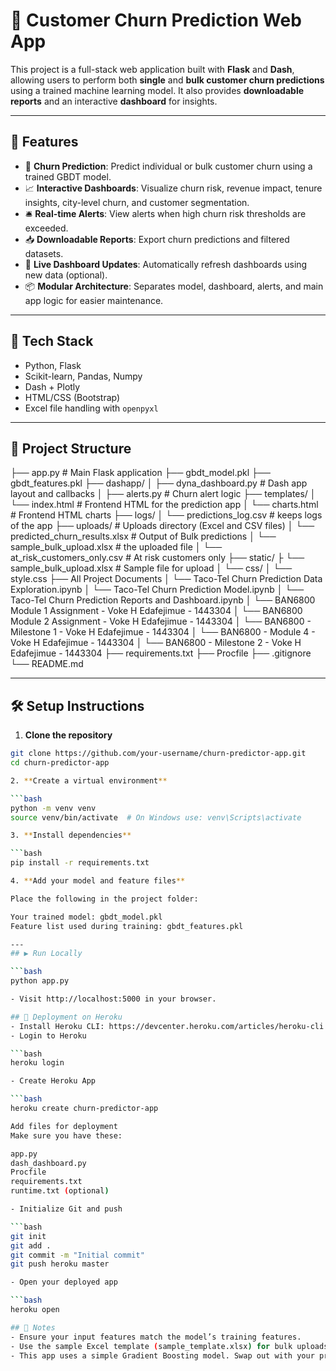 # 🧠 Customer Churn Prediction Web App

This project is a full-stack web application built with **Flask** and **Dash**, allowing users to perform both **single** and **bulk customer churn predictions** using a trained machine learning model. It also provides **downloadable reports** and an interactive **dashboard** for insights.

---

## 🚀 Features

- 🎯 **Churn Prediction**: Predict individual or bulk customer churn using a trained GBDT model.
- 📈 **Interactive Dashboards**: Visualize churn risk, revenue impact, tenure insights, city-level churn, and customer segmentation.
- 🛎️ **Real-time Alerts**: View alerts when high churn risk thresholds are exceeded.
- 📥 **Downloadable Reports**: Export churn predictions and filtered datasets.
- 📡 **Live Dashboard Updates**: Automatically refresh dashboards using new data (optional).
- 📦 **Modular Architecture**: Separates model, dashboard, alerts, and main app logic for easier maintenance.

---

## 🧰 Tech Stack

- Python, Flask
- Scikit-learn, Pandas, Numpy
- Dash + Plotly
- HTML/CSS (Bootstrap)
- Excel file handling with `openpyxl`

---

## 📁 Project Structure


├── app.py # Main Flask application
├── gbdt_model.pkl
├── gbdt_features.pkl
├── dashapp/
│   ├── dyna_dashboard.py # Dash app layout and callbacks
│   ├── alerts.py # Churn alert logic
├── templates/
│   └── index.html # Frontend HTML for the prediction app
│   └── charts.html # Frontend HTML charts
├── logs/
│   └── predictions_log.csv # keeps logs of the app
├── uploads/ # Uploads directory (Excel and CSV files)
│   └── predicted_churn_results.xlsx # Output of Bulk predictions
│   └── sample_bulk_upload.xlsx # the uploaded file
│   └── at_risk_customers_only.csv # At risk customers only
├── static/
├   └── sample_bulk_upload.xlsx # Sample file for  upload
│   └── css/
│       └── style.css
├── All Project Documents
│   └── Taco-Tel Churn Prediction Data Exploration.ipynb
│   └── Taco-Tel Churn Prediction Model.ipynb
│   └── Taco-Tel Churn Prediction Reports and Dashboard.ipynb
│   └── BAN6800 Module 1 Assignment - Voke H Edafejimue - 1443304
│   └── BAN6800 Module 2 Assignment - Voke H Edafejimue - 1443304
│   └── BAN6800 - Milestone 1 - Voke H Edafejimue - 1443304
│   └── BAN6800 - Module 4 - Voke H Edafejimue - 1443304
│   └── BAN6800 - Milestone 2 - Voke H Edafejimue - 1443304
├── requirements.txt 
├── Procfile
├── .gitignore
└── README.md

---

## 🛠️ Setup Instructions

1. **Clone the repository**

```bash
git clone https://github.com/your-username/churn-predictor-app.git
cd churn-predictor-app

2. **Create a virtual environment**

```bash
python -m venv venv
source venv/bin/activate  # On Windows use: venv\Scripts\activate

3. **Install dependencies**

```bash
pip install -r requirements.txt

4. **Add your model and feature files**

Place the following in the project folder:

Your trained model: gbdt_model.pkl
Feature list used during training: gbdt_features.pkl

---
## ▶️ Run Locally

```bash
python app.py

- Visit http://localhost:5000 in your browser.

## 🚀 Deployment on Heroku
- Install Heroku CLI: https://devcenter.heroku.com/articles/heroku-cli
- Login to Heroku

```bash
heroku login

- Create Heroku App

```bash
heroku create churn-predictor-app

Add files for deployment
Make sure you have these:

app.py
dash_dashboard.py
Procfile
requirements.txt
runtime.txt (optional)

- Initialize Git and push

```bash
git init
git add .
git commit -m "Initial commit"
git push heroku master

- Open your deployed app

```bash
heroku open

## 📌 Notes
- Ensure your input features match the model’s training features.
- Use the sample Excel template (sample_template.xlsx) for bulk uploads.
- This app uses a simple Gradient Boosting model. Swap out with your preferred model if needed.

